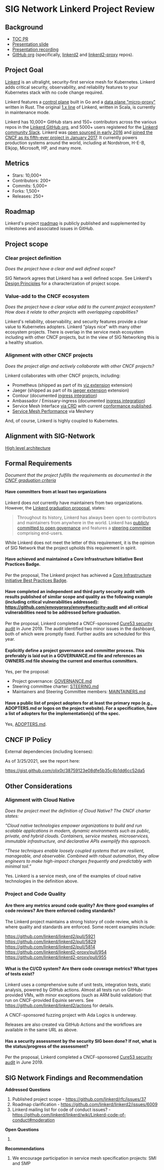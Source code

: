 # SIG Network Linkerd Project Review

## Background

- [TOC PR](https://github.com/cncf/toc/pull/616)
- [Presentation slide](https://docs.google.com/presentation/d/1qseWDYWD4KzYFhb4bcp8WuDPYFVwB8sYeNnjCsgDUOw/edit)
- [Presentation recording](https://www.youtube.com/watch?v=R5F8l9ursBk#t=50m22)
- [GitHub org](https://github.com/linkerd) (specifically, [linkerd2](https://github.com/linkerd2/linkerd2) and [linkerd2-proxy](https://github.com/linkerd2/linkerd2) repos).

## Project Goal

[Linkerd](https://linkerd.io) is an ultralight, security-first service mesh for Kubernetes. Linkerd adds critical security, observability, and reliability features to your Kubernetes stack with no code change required.

Linkerd features a [control plane](https://github.com/linkerd/linkerd2) built in Go and a [data plane "micro-proxy"](https://github.com/linkerd/linkerd2-proxy) written in Rust. The original [1.x line](https://github.com/linkerd/linkerd) of Linkerd, written in Scala, is currently in maintenance mode.

Linkerd has 10,000+ GitHub stars and 150+ contributors across the various repos in the [Linkerd GitHub org](https://github.com/linkerd/), and 5000+ users registered for the [Linkerd community Slack](https://slack.linkerd.io/). Linkerd was [open sourced in early 2016](https://linkerd.io/2016/02/18/linkerd-twitter-style-operability-for-microservices/)
and [joined the CNCF as its fifth-ever project in January 2017](https://www.cncf.io/blog/2017/01/23/linkerd-project-joins-cloud-native-computing-foundation/).
It currently powers production systems around the world, including at
Nordstrom, H-E-B, Elkjop, Microsoft, HP, and many more.

## Metrics

- Stars: 10,000+
- Contributors: 200+
- Commits: 5,000+
- Forks: 1,500+
- Releases: 250+

## Roadmap

Linkerd's project [roadmap](https://github.com/linkerd/linkerd2/blob/main/ROADMAP.md) is publicly published and supplemented by milestones and associated issues in GitHub.

## Project scope

### Clear project definition

_Does the project have a clear and well defined scope?_

SIG Network agrees that Linkerd has a well defined scope. See Linkerd's [Design Principles](https://linkerd.io/design-principles/) for a characterization of project scope.

### Value-add to the CNCF ecosystem

_Does the project have a clear value add to the current project ecosystem? How does it relate to other projects with overlapping capabilities?_

Linkerd's reliability, observability, and security features provide a clear
value to Kubernetes adopters. Linkerd "plays nice" with many other ecosystem
projects. There is overlap in the service mesh ecosystem including with other
CNCF projects, but in the view of SIG Networking this is a healthy situation.

### Alignment with other CNCF projects

_Does the project align and actively collaborate with other CNCF projects?_

Linkerd collaborates with other CNCF projects, including:

- Prometheus (shipped as part of its [viz extension](https://linkerd.io/2.10/tasks/extensions/) extension)
- Jaeger (shipped as part of its [jaeger extension](https://linkerd.io/2.10/tasks/extensions/) extension)
- Contour (documented [ingress integration](https://linkerd.io/2.10/tasks/using-ingress/#contour))
- Ambassador / Emissary-ingress (documented [ingress integration](https://linkerd.io/2.10/tasks/using-ingress/#ambassador))
- Service Mesh Interface [via CRD](https://linkerd.io/2019/05/24/linkerd-and-smi/) with current [conformance published](https://meshery.io/smi).
- [Service Mesh Performance](https://smp-spec.io) via Meshery

And, of course, Linkerd is highly coupled to Kubernetes.

## Alignment with SIG-Network

[High level architecture](https://docs.google.com/presentation/d/1qseWDYWD4KzYFhb4bcp8WuDPYFVwB8sYeNnjCsgDUOw/edit#slide=id.g5adfc000d8_5_99)

## Formal Requirements

_Document that the project fulfills the requirements as documented in the [CNCF
graduation
criteria](https://github.com/cncf/toc/blob/master/process/graduation_criteria.adoc)_

#### Have committers from at least two organizations

Linkerd does _not_ currently have maintainers from two organizations. However,
the [Linkerd graduation proposal](https://github.com/cncf/toc/pull/616/files),
states:

> Throughout its history, Linkerd has always been open to contributors and
> maintainers from anywhere in the world. Linkerd has [publicly committed to
> open
> governance](https://linkerd.io/2019/10/03/linkerds-commitment-to-open-governance/)
> and features a [steering
> committee](https://linkerd.io/2021/01/28/announcing-the-linkerd-steering-committee/)
> comprising end-users.

While Linkerd does not meet the letter of this requirement, it is the opinion of SIG Network that the project upholds this requirement in spirit.

#### Have achieved and maintained a Core Infrastructure Initiative Best Practices Badge.

Per the proposal, The Linkerd project has achieved a [Core Infrastructure
Initiative Best Practices Badge](https://bestpractices.coreinfrastructure.org/en/projects/4629).

#### Have completed an independent and third party security audit with results published of similar scope and quality as the following example (including critical vulnerabilities addressed): https://github.com/envoyproxy/envoy#security-audit and all critical vulnerabilities need to be addressed before graduation.

Per the proposal, Linkerd completed a CNCF-sponsored [Cure53 security
audit](https://github.com/linkerd/linkerd2/blob/main/SECURITY_AUDIT.pdf) in
June 2019. The audit identified two minor issues in the dashboard, both of
which were promptly fixed. Further audits are scheduled for this year.

#### Explicitly define a project governance and committer process. This preferably is laid out in a GOVERNANCE.md file and references an OWNERS.md file showing the current and emeritus committers.

Yes, per the proposal:

- Project governance:
  [GOVERNANCE.md](https://github.com/linkerd/linkerd2/blob/main/GOVERNANCE.md)
- Steering committee charter:
  [STEERING.md](https://github.com/linkerd/linkerd2/blob/main/STEERING.md)
- Maintainers and Steering Committee members:
  [MAINTAINERS.md](https://github.com/linkerd/linkerd2/blob/main/MAINTAINERS.md)

#### Have a public list of project adopters for at least the primary repo (e.g., ADOPTERS.md or logos on the project website). For a specification, have a list of adopters for the implementation(s) of the spec.

Yes, [ADOPTERS.md](https://github.com/linkerd/linkerd2/blob/main/ADOPTERS.md).

## CNCF IP Policy

External dependencies (including licenses):

As of 3/25/2021, see the report here:

https://gist.github.com/olix0r/38759123e08dfe5b35c4b1dd6cc52da5

## Other Considerations

### Alignment with Cloud Native

_Does the project meet the definition of Cloud Native? The CNCF charter states:_

_“Cloud native technologies empower organizations to build and run scalable applications in modern, dynamic environments such as public, private, and hybrid clouds. Containers, service meshes, microservices, immutable infrastructure, and declarative APIs exemplify this approach._

_“These techniques enable loosely coupled systems that are resilient, manageable, and observable. Combined with robust automation, they allow engineers to make high-impact changes frequently and predictably with minimal toil.”_

Yes. Linkerd is a service mesh, one of the examples of cloud native
technologies in the definition above.

### Project and Code Quality

#### Are there any metrics around code quality? Are there good examples of code reviews? Are there enforced coding standards?

The Linkerd project maintains a strong history of code review, which is where
quality and standards are enforced. Some recent examples include:

https://github.com/linkerd/linkerd2/pull/5921
https://github.com/linkerd/linkerd2/pull/5829
https://github.com/linkerd/linkerd2/pull/5814
https://github.com/linkerd/linkerd2-proxy/pull/954
https://github.com/linkerd/linkerd2-proxy/pull/955

#### What is the CI/CD system? Are there code coverage metrics? What types of tests exist?

Linkerd uses a comprehensive suite of unit tests, integration tests, static
analysis, powered by GitHub actions. Almost all tests run on GitHub-provided
VMs, with minor exceptions (such as ARM build validation) that run on
CNCF-provided Equinix servers. See https://github.com/linkerd/linkerd2/actions for details.

A CNCF-sponsored fuzzing project with Ada Logics is underway.

Releases are also created via GitHub Actions and the workflows are available
in the same URL as above.

#### Has a security assessment by the security SIG been done? If not, what is the status/progress of the assessment?

Per the proposal, Linkerd completed a CNCF-sponsored [Cure53 security
audit](https://github.com/linkerd/linkerd2/blob/main/SECURITY_AUDIT.pdf) in
June 2019.

## SIG Network Findings and Recommendation

**Addressed Questions**

1. Published project scope - https://github.com/linkerd/rfc/issues/37
1. Roadmap clarification - https://github.com/linkerd/linkerd2/issues/6009
1. Linkerd mailing list for code of conduct issues? - https://github.com/linkerd/linkerd/wiki/Linkerd-code-of-conduct#moderation

**Open Questions**

1. 

**Recommendations**

1. We encourage participation in service mesh specification projects: SMI and SMP

<!-- SIG Network recommends promotion of Linkerd to graduated status. -->
